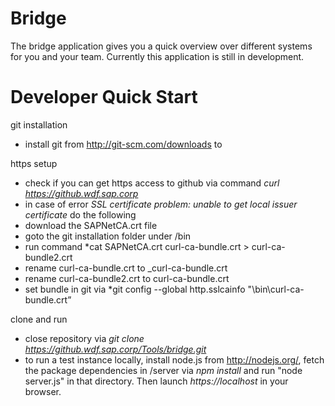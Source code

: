 Bridge
======

The bridge application gives you a quick overview over different systems for you and your team. Currently this application is still in development.

Developer Quick Start
=====================

git installation
* install git from http://git-scm.com/downloads to <git-path>

https setup
* check if you can get https access to github via command *curl https://github.wdf.sap.corp*
* in case of error *SSL certificate problem: unable to get local issuer certificate* do the following
* download the SAPNetCA.crt file
* goto the git installation folder under <git-path>/bin
* run command *cat SAPNetCA.crt curl-ca-bundle.crt > curl-ca-bundle2.crt
* rename curl-ca-bundle.crt to _curl-ca-bundle.crt
* rename curl-ca-bundle2.crt to curl-ca-bundle.crt
* set bundle in git via *git config --global http.sslcainfo "<git-path>\bin\curl-ca-bundle.crt”

clone and run
* close repository via *git clone https://github.wdf.sap.corp/Tools/bridge.git*
* to run a test instance locally, install node.js from http://nodejs.org/, fetch the package dependencies in /server via *npm install* and run "node server.js" in that directory. Then launch *https://localhost* in your browser.

